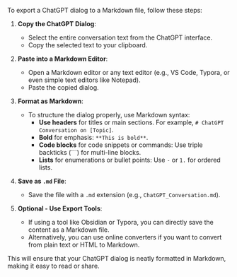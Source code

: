 To export a ChatGPT dialog to a Markdown file, follow these steps:

1. **Copy the ChatGPT Dialog**:
    
    - Select the entire conversation text from the ChatGPT interface.
    - Copy the selected text to your clipboard.
2. **Paste into a Markdown Editor**:
    
    - Open a Markdown editor or any text editor (e.g., VS Code, Typora, or even simple text editors like Notepad).
    - Paste the copied dialog.
3. **Format as Markdown**:
    
    - To structure the dialog properly, use Markdown syntax:
        - **Use headers** for titles or main sections. For example, `# ChatGPT Conversation on [Topic]`.
        - **Bold** for emphasis: `**This is bold**`.
        - **Code blocks** for code snippets or commands: Use triple backticks (```) for multi-line blocks.
        - **Lists** for enumerations or bullet points: Use `-` or `1.` for ordered lists.

1. **Save as `.md` File**:
    
    - Save the file with a `.md` extension (e.g., `ChatGPT_Conversation.md`).
5. **Optional - Use Export Tools**:
    
    - If using a tool like Obsidian or Typora, you can directly save the content as a Markdown file.
    - Alternatively, you can use online converters if you want to convert from plain text or HTML to Markdown.

This will ensure that your ChatGPT dialog is neatly formatted in Markdown, making it easy to read or share.

